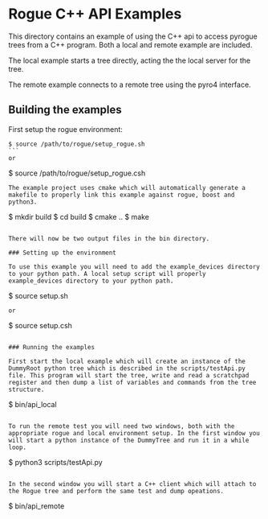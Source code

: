 # Rogue C++ API Examples

This directory contains an example of using the C++ api to access pyrogue trees from a C++ program. Both a local and remote example are included.

The local example starts a tree directly, acting the the local server for the tree.

The remote example connects to a remote tree using the pyro4 interface.

## Building the examples

First setup the rogue environment:

````
$ source /path/to/rogue/setup_rogue.sh
```
or
````
$ source /path/to/rogue/setup_rogue.csh
```
The example project uses cmake which will automatically generate a
makefile to properly link this example against rogue, boost and python3.

````
$ mkdir build
$ cd build
$ cmake ..
$ make
````

There will now be two output files in the bin directory.

### Setting up the environment

To use this example you will need to add the example_devices directory to your python path. A local setup script will properly example_devices directory to your python path.

````
$ source setup.sh
````
or
````
$ source setup.csh
````

### Running the examples

First start the local example which will create an instance of the DummyRoot python tree which is described in the scripts/testApi.py file. This program will start the tree, write and read a scratchpad register and then dump a list of variables and commands from the tree structure.

````
$ bin/api_local
````

To run the remote test you will need two windows, both with the appropriate rogue and local environment setup. In the first window you will start a python instance of the DummyTree and run it in a while loop.

````
$ python3 scripts/testApi.py
````

In the second window you will start a C++ client which will attach to the Rogue tree and perform the same test and dump opeations.

````
$ bin/api_remote
````

